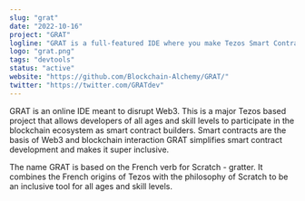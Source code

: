 ```yaml
---
slug: "grat"
date: "2022-10-16"
project: "GRAT"
logline: "GRAT is a full-featured IDE where you make Tezos Smart Contracts using visual blocks"
logo: "grat.png"
tags: "devtools"
status: "active"
website: "https://github.com/Blockchain-Alchemy/GRAT/"
twitter: "https://twitter.com/GRATdev"
---
```

GRAT is an online IDE meant to disrupt Web3. This is a major Tezos based project that allows developers of all ages and skill levels to participate in the blockchain ecosystem as smart contract builders. Smart contracts are the basis of Web3 and blockchain interaction GRAT simplifies smart contract development and makes it super inclusive.

The name GRAT is based on the French verb for Scratch - gratter. It combines the French origins of Tezos with the philosophy of Scratch to be an inclusive tool for all ages and skill levels.